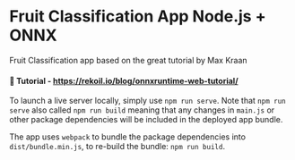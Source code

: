 # Fruit Classification App Node.js + ONNX

Fruit Classification app based on the great tutorial by Max Kraan

#### 📄 **Tutorial** - https://rekoil.io/blog/onnxruntime-web-tutorial/


To launch a live server locally, simply use `npm run serve`. Note that `npm run serve` also called `npm run build` meaning that any changes in `main.js` or other package dependencies will be included in the deployed app bundle.

The app uses `webpack` to bundle the package dependencies into `dist/bundle.min.js`, to re-build the bundle: `npm run build`.
